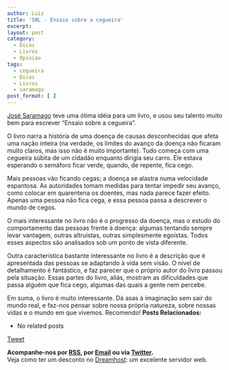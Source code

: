```yaml
---
author: Luiz
title: 'SNL - Ensaio sobre a cegueira'
excerpt:
layout: post
category:
  - Dicas
  - Livros
  - Opiniao
tags:
  - cegueira
  - Dicas
  - Livros
  - saramago
post_format: [ ]
---
```

[José Saramago][1] teve uma ótima idéia para um livro, e usou seu talento muito bem para escrever “Ensaio sobre a cegueira”.

O livro narra a história de uma doença de causas desconhecidas que afeta uma nação inteira (na verdade, os limites do avanço da doença não ficaram muito claros, mas isso não é muito importante). Tudo começa com uma cegueira súbita de um cidadão enquanto dirigia seu carro. Ele estava esperando o semáforo ficar verde, quando, de repente, fica cego.

Mais pessoas vão ficando cegas; a doença se alastra numa velocidade espantosa. As autoridades tomam medidas para tentar impedir seu avanço, como colocar em quarentena os doentes, mas nada parece fazer efeito. Apenas uma pessoa não fica cega, e essa pessoa passa a descrever o mundo de cegos.

O mais interessante no livro não é o progresso da doença, mas o estudo do comportamento das pessoas frente à doença: algumas tentando sempre levar vantagem, outras altruístas, outras simplesmente egoístas. Todos esses aspectos são analisados sob um ponto de vista diferente.

Outra característica bastante interessante no livro é a descrição que é apresentada das pessoas se adaptando à vida sem visão. O nível de detalhamento é fantástico, e faz parecer que o próprio autor do livro passou pela situação. Essas partes do livro, aliás, mostram as dificuldades que passa alguém que fica cego, algumas das quais a gente nem percebe.

Em suma, o livro é muito interessante. Dá asas à imaginação sem sair do mundo real, e faz-nos pensar sobre nossa própria natureza, sobre nossas vidas e o mundo em que vivemos. Recomendo! 
**Posts Relacionados:** 
*   No related posts



[Tweet][2] 





**Acompanhe-nos por [ RSS][3], por [Email][4] ou via [Twitter][5].**  
Veja como ter um desconto no [Dreamhost][6]: um excelente servidor web.

 [1]: http://pt.wikipedia.org/wiki/Jos%C3%A9_Saramago
 [2]: https://twitter.com/share
 [3]: http://feeds.feedburner.com/VidaGeek
 [4]: http://feedburner.google.com/fb/a/mailverify?uri=VidaGeek&loc=pt_BR
 [5]: http://twitter.com/blogvidageek
 [6]: http://vidageek.net/dreamhost/
